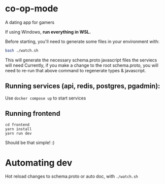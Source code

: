 # co-op-mode
 A dating app for gamers

If using Windows, **run everything in WSL.**

Before starting, you'll need to generate some files in your environment with:
```bash
bash ./watch.sh
```

This will generate the necessary schema.proto javascript files the serviecs will need
Currently, if you make a change to the root schema.proto, you will need to re-run that above command to regenerate types & javascript.

## Running services (api, redis, postgres, pgadmin):
Use `docker compose up` to start services

## Running frontend
```
cd frontend
yarn install
yarn run dev
```

Should be that simple! :)

# Automating dev
Hot reload changes to schema.proto or auto doc, with `./watch.sh`
